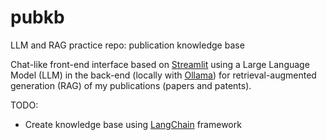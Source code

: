 # pubkb
LLM and RAG practice repo: publication knowledge base

Chat-like front-end interface based on [Streamlit](https://streamlit.io/) using a Large Language Model (LLM) in the back-end (locally with [Ollama](https://ollama.com/)) for retrieval-augmented generation (RAG) of my publications (papers and patents).

TODO:
- Create knowledge base using [LangChain](https://www.langchain.com/) framework